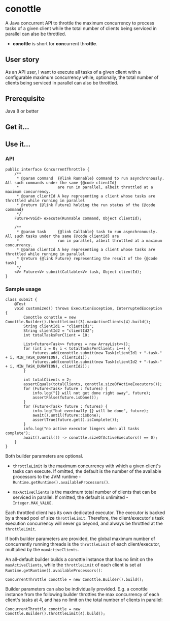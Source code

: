 # conottle

A Java concurrent API to throttle the maximum concurrency to process tasks of a given client while the total number of
clients being serviced in parallel can also be throttled.

- **conottle** is short for **con**current thr**ottle**.

## User story

As an API user, I want to execute all tasks of a given client with a configurable maximum concurrency while, optionally,
the total number of clients being serviced in parallel can also be throttled.

## Prerequisite

Java 8 or better

## Get it...

## Use it...

### API

```aidl
public interface ConcurrentThrottle {
    /**
     * @param command  {@link Runnable} command to run asynchronously. All such commands under the same {@code clientId}
     *                 are run in parallel, albeit throttled at a maximum concurrency.
     * @param clientId A key representing a client whose tasks are throttled while running in parallel
     * @return {@link Future} holding the run status of the {@code command}
     */
    Future<Void> execute(Runnable command, Object clientId);

    /**
     * @param task     {@link Callable} task to run asynchronously. All such tasks under the same {@code clientId} are
     *                 run in parallel, albeit throttled at a maximum concurrency.
     * @param clientId A key representing a client whose tasks are throttled while running in parallel
     * @return {@link Future} representing the result of the {@code task}
     */
    <V> Future<V> submit(Callable<V> task, Object clientId);
}
```

### Sample usage

```aidl
class submit {
    @Test
    void customized() throws ExecutionException, InterruptedException {
        Conottle conottle = new Conottle.Builder().throttleLimit(3).maxActiveClients(4).build();
        String clientId1 = "clientId1";
        String clientId2 = "clientId2";
        int totalTasksPerClient = 10;

        List<Future<Task>> futures = new ArrayList<>();
        for (int i = 0; i < totalTasksPerClient; i++) {
            futures.add(conottle.submit(new Task(clientId1 + "-task-" + i, MIN_TASK_DURATION), clientId1));
            futures.add(conottle.submit(new Task(clientId2 + "-task-" + i, MIN_TASK_DURATION), clientId2));
        }

        int totalClients = 2;
        assertEquals(totalClients, conottle.sizeOfActiveExecutors());
        for (Future<Task> future : futures) {
            info.log("{} will not get done right away", future);
            assertFalse(future.isDone());
        }
        for (Future<Task> future : futures) {
            info.log("but eventually {} will be done", future);
            await().until(future::isDone);
            assertTrue(future.get().isComplete());
        }
        info.log("no active executor lingers when all tasks complete");
        await().until(() -> conottle.sizeOfActiveExecutors() == 0);
    }
}
```

Both builder parameters are optional.

- `throttleLimit` is the maximum concurrency with which a given client's tasks can execute. If omitted, the default is
  the number of the available processors to the JVM runtime - `Runtime.getRuntime().availableProcessors()`.

- `maxActiveClients` is the maximum total number of clients that can be serviced in parallel. If omitted, the default
  is unlimited - `Integer.MAX_VALUE`.

Each throttled client has its own dedicated executor. The executor is backed by a thread pool of size `throttleLimit`.
Therefore, the client/executor's task execution concurrency will never go beyond, and always be throttled at
the `throttleLimit`.

If both builder parameters are provided, the global maximum number of concurrently running threads is
the `throttleLimit` of each client/executor, multiplied by the `maxActiveClients`.

An all-default builder builds a conottle instance that has no limit on the `maxActiveClients`, while the `throttleLimit`
of each client is set at `Runtime.getRuntime().availableProcessors()`:

```aidl
ConcurrentThrottle conottle = new Conottle.Builder().build();
```

Builder parameters can also be individually provided. E.g. a conottle instance from the following builder throttles the
max concurrency of each client's tasks at 4, and has no limit on the total number of clients in parallel:

```aidl
ConcurrentThrottle conottle = new Conottle.Builder().throttleLimit(4).build();
```
